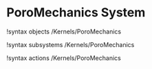 <!-- MOOSE Documentation Stub: Remove this when content is added. -->

# PoroMechanics System
!syntax objects /Kernels/PoroMechanics

!syntax subsystems /Kernels/PoroMechanics

!syntax actions /Kernels/PoroMechanics
